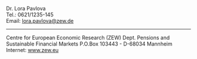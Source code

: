Dr. Lora Pavlova  
Tel.:  0621/1235-145  
Email: lora.pavlova@zew.de  

---------------------------------------------------------------------
Centre for European Economic Research (ZEW)
Dept. Pensions and Sustainable Financial Markets 
P.O.Box 103443 - D-68034 Mannheim
Internet: www.zew.eu 


